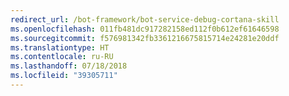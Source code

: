 ```yaml
---
redirect_url: /bot-framework/bot-service-debug-cortana-skill
ms.openlocfilehash: 011fb481dc917282158ed112f0b612ef61646598
ms.sourcegitcommit: f576981342fb3361216675815714e24281e20ddf
ms.translationtype: HT
ms.contentlocale: ru-RU
ms.lasthandoff: 07/18/2018
ms.locfileid: "39305711"
---
```

